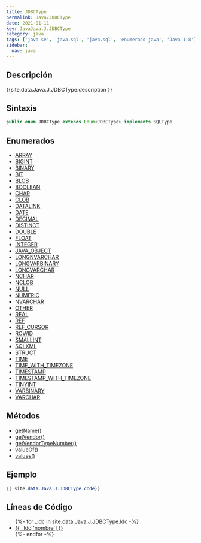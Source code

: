 ```yaml
---
title: JDBCType
permalink: Java/JDBCType
date: 2021-01-11
key: JavaJava.J.JDBCType
category: java
tags: ['java se', 'java.sql', 'java.sql', 'enumerado java', 'Java 1.8']
sidebar: 
  nav: java
---
```


## Descripción
{{site.data.Java.J.JDBCType.description }}

## Sintaxis
~~~java
public enum JDBCType extends Enum<JDBCType> implements SQLType
~~~

## Enumerados
* [ARRAY](/Java/JDBCType/ARRAY)
* [BIGINT](/Java/JDBCType/BIGINT)
* [BINARY](/Java/JDBCType/BINARY)
* [BIT](/Java/JDBCType/BIT)
* [BLOB](/Java/JDBCType/BLOB)
* [BOOLEAN](/Java/JDBCType/BOOLEAN)
* [CHAR](/Java/JDBCType/CHAR)
* [CLOB](/Java/JDBCType/CLOB)
* [DATALINK](/Java/JDBCType/DATALINK)
* [DATE](/Java/JDBCType/DATE)
* [DECIMAL](/Java/JDBCType/DECIMAL)
* [DISTINCT](/Java/JDBCType/DISTINCT)
* [DOUBLE](/Java/JDBCType/DOUBLE)
* [FLOAT](/Java/JDBCType/FLOAT)
* [INTEGER](/Java/JDBCType/INTEGER)
* [JAVA_OBJECT](/Java/JDBCType/JAVA_OBJECT)
* [LONGNVARCHAR](/Java/JDBCType/LONGNVARCHAR)
* [LONGVARBINARY](/Java/JDBCType/LONGVARBINARY)
* [LONGVARCHAR](/Java/JDBCType/LONGVARCHAR)
* [NCHAR](/Java/JDBCType/NCHAR)
* [NCLOB](/Java/JDBCType/NCLOB)
* [NULL](/Java/JDBCType/NULL)
* [NUMERIC](/Java/JDBCType/NUMERIC)
* [NVARCHAR](/Java/JDBCType/NVARCHAR)
* [OTHER](/Java/JDBCType/OTHER)
* [REAL](/Java/JDBCType/REAL)
* [REF](/Java/JDBCType/REF)
* [REF_CURSOR](/Java/JDBCType/REF_CURSOR)
* [ROWID](/Java/JDBCType/ROWID)
* [SMALLINT](/Java/JDBCType/SMALLINT)
* [SQLXML](/Java/JDBCType/SQLXML)
* [STRUCT](/Java/JDBCType/STRUCT)
* [TIME](/Java/JDBCType/TIME)
* [TIME_WITH_TIMEZONE](/Java/JDBCType/TIME_WITH_TIMEZONE)
* [TIMESTAMP](/Java/JDBCType/TIMESTAMP)
* [TIMESTAMP_WITH_TIMEZONE](/Java/JDBCType/TIMESTAMP_WITH_TIMEZONE)
* [TINYINT](/Java/JDBCType/TINYINT)
* [VARBINARY](/Java/JDBCType/VARBINARY)
* [VARCHAR](/Java/JDBCType/VARCHAR)

## Métodos
* [getName()](/Java/JDBCType/getName)
* [getVendor()](/Java/JDBCType/getVendor)
* [getVendorTypeNumber()](/Java/JDBCType/getVendorTypeNumber)
* [valueOf()](/Java/JDBCType/valueOf)
* [values()](/Java/JDBCType/values)

## Ejemplo
~~~java
{{ site.data.Java.J.JDBCType.code}}
~~~

## Líneas de Código
<ul>
{%- for _ldc in site.data.Java.J.JDBCType.ldc -%}
   <li>
       <a href="{{_ldc['url'] }}">{{ _ldc['nombre'] }}</a>
   </li>
{%- endfor -%}
</ul>
